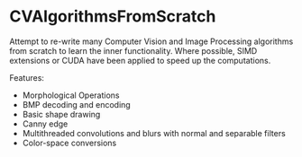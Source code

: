 # CVAlgorithmsFromScratch
Attempt to re-write many Computer Vision and Image Processing algorithms from scratch to learn the inner functionality. Where possible, SIMD extensions or CUDA have been applied to speed up the computations. 

Features:
- Morphological Operations
- BMP decoding and encoding
- Basic shape drawing
- Canny edge
- Multithreaded convolutions and blurs with normal and separable filters
- Color-space conversions
